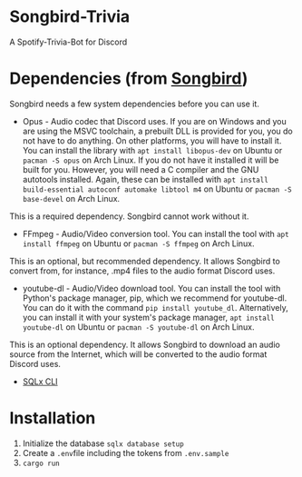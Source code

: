# Songbird-Trivia
A Spotify-Trivia-Bot for Discord

# Dependencies (from [Songbird](https://github.com/serenity-rs/songbird))
Songbird needs a few system dependencies before you can use it.

- Opus - Audio codec that Discord uses.
If you are on Windows and you are using the MSVC toolchain, a prebuilt DLL is provided for you, you do not have to do anything.
On other platforms, you will have to install it. You can install the library with `apt install libopus-dev` on Ubuntu or `pacman -S opus` on Arch Linux.
If you do not have it installed it will be built for you. However, you will need a C compiler and the GNU autotools installed.
Again, these can be installed with `apt install build-essential autoconf automake libtool m4` on Ubuntu or `pacman -S base-devel` on Arch Linux.

This is a required dependency. Songbird cannot work without it.

- FFmpeg - Audio/Video conversion tool.
You can install the tool with `apt install ffmpeg` on Ubuntu or `pacman -S ffmpeg` on Arch Linux.

This is an optional, but recommended dependency. It allows Songbird to convert from, for instance, .mp4 files to the audio format Discord uses.

- youtube-dl - Audio/Video download tool.
You can install the tool with Python's package manager, pip, which we recommend for youtube-dl. You can do it with the command `pip install youtube_dl`.
Alternatively, you can install it with your system's package manager, `apt install youtube-dl` on Ubuntu or `pacman -S youtube-dl` on Arch Linux.

This is an optional dependency. It allows Songbird to download an audio source from the Internet, which will be converted to the audio format Discord uses.

- [SQLx CLI](https://github.com/launchbadge/sqlx/tree/master/sqlx-cli)


# Installation
1. Initialize the database `sqlx database setup`
2. Create a `.env`file including the tokens from `.env.sample`
3. `cargo run`




